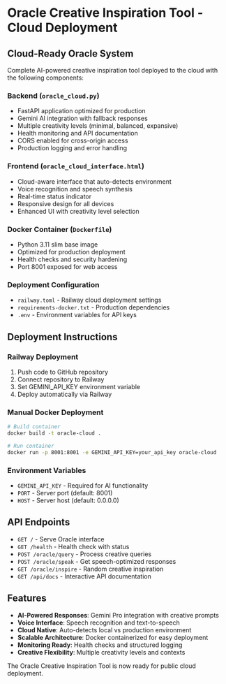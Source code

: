 # Oracle Creative Inspiration Tool - Cloud Deployment

## Cloud-Ready Oracle System

Complete AI-powered creative inspiration tool deployed to the cloud with the following components:

### Backend (`oracle_cloud.py`)
- FastAPI application optimized for production
- Gemini AI integration with fallback responses
- Multiple creativity levels (minimal, balanced, expansive)
- Health monitoring and API documentation
- CORS enabled for cross-origin access
- Production logging and error handling

### Frontend (`oracle_cloud_interface.html`)
- Cloud-aware interface that auto-detects environment
- Voice recognition and speech synthesis
- Real-time status indicator
- Responsive design for all devices
- Enhanced UI with creativity level selection

### Docker Container (`Dockerfile`)
- Python 3.11 slim base image
- Optimized for production deployment
- Health checks and security hardening
- Port 8001 exposed for web access

### Deployment Configuration
- `railway.toml` - Railway cloud deployment settings
- `requirements-docker.txt` - Production dependencies
- `.env` - Environment variables for API keys

## Deployment Instructions

### Railway Deployment
1. Push code to GitHub repository
2. Connect repository to Railway
3. Set GEMINI_API_KEY environment variable
4. Deploy automatically via Railway

### Manual Docker Deployment
```bash
# Build container
docker build -t oracle-cloud .

# Run container
docker run -p 8001:8001 -e GEMINI_API_KEY=your_api_key oracle-cloud
```

### Environment Variables
- `GEMINI_API_KEY` - Required for AI functionality
- `PORT` - Server port (default: 8001)  
- `HOST` - Server host (default: 0.0.0.0)

## API Endpoints

- `GET /` - Serve Oracle interface
- `GET /health` - Health check with status
- `POST /oracle/query` - Process creative queries
- `POST /oracle/speak` - Get speech-optimized responses
- `GET /oracle/inspire` - Random creative inspiration
- `GET /api/docs` - Interactive API documentation

## Features

- **AI-Powered Responses**: Gemini Pro integration with creative prompts
- **Voice Interface**: Speech recognition and text-to-speech
- **Cloud Native**: Auto-detects local vs production environment
- **Scalable Architecture**: Docker containerized for easy deployment
- **Monitoring Ready**: Health checks and structured logging
- **Creative Flexibility**: Multiple creativity levels and contexts

The Oracle Creative Inspiration Tool is now ready for public cloud deployment.